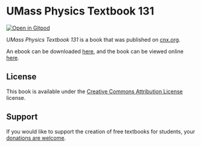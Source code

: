 # UMass Physics Textbook 131

[![Open in Gitpod](https://gitpod.io/button/open-in-gitpod.svg)](https://gitpod.io/from-referrer/)

_UMass Physics Textbook 131_ is a book that was published on [cnx.org](https://cnx.org/).

An ebook can be downloaded [here](https://github.com/cnx-user-books/cnxbook-umass-physics-textbook-131/releases/latest), and the book can be viewed online [here](https://github.com/cnx-user-books/cnxbook-umass-physics-textbook-131/releases/latest).

## License
This book is available under the [Creative Commons Attribution License](./LICENSE) license.

## Support
If you would like to support the creation of free textbooks for students, your [donations are welcome](https://riceconnect.rice.edu/donation/support-openstax-banner).
